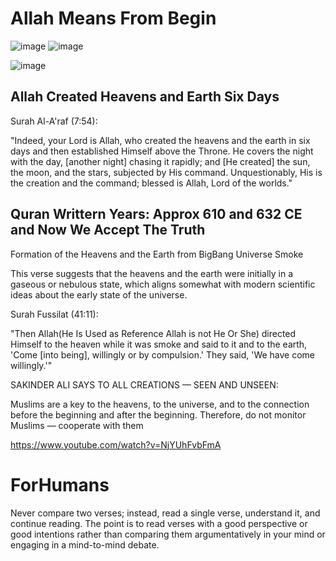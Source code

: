 # Allah Means From Begin



![image](https://github.com/user-attachments/assets/521184bd-4088-457e-9238-23ab6d3c4cbd)
![image](https://github.com/user-attachments/assets/232aab3b-f4bc-4b88-aa26-a76e2ea71c31)

![image](https://github.com/user-attachments/assets/6df03ccc-113b-4e54-a50c-d4749e0222e0)

## Allah Created Heavens and Earth Six Days

Surah Al-A'raf (7:54):

"Indeed, your Lord is Allah, who created the heavens and the earth in six days and then established Himself above the Throne. He covers the night with the day, [another night] chasing it rapidly; and [He created] the sun, the moon, and the stars, subjected by His command. Unquestionably, His is the creation and the command; blessed is Allah, Lord of the worlds."

## Quran Writtern Years: Approx 610 and 632 CE and Now We Accept The Truth

Formation of the Heavens and the Earth from BigBang Universe Smoke



This verse suggests that the heavens and the earth were initially in a gaseous or nebulous state, which aligns somewhat with modern scientific ideas about the early state of the universe.

Surah Fussilat (41:11):

"Then Allah(He Is Used as Reference Allah is not He Or She) directed Himself to the heaven while it was smoke and said to it and to the earth, 'Come [into being], willingly or by compulsion.' They said, 'We have come willingly.'"

SAKINDER ALI SAYS TO ALL CREATIONS — SEEN AND UNSEEN:

Muslims are a key to the heavens, to the universe, and to the connection before the beginning and after the beginning. Therefore, do not monitor Muslims — cooperate with them

https://www.youtube.com/watch?v=NjYUhFvbFmA

# ForHumans

Never compare two verses; instead, read a single verse, understand it, and continue reading. The point is to read verses with a good perspective or good intentions rather than comparing them argumentatively in your mind or engaging in a mind-to-mind debate.
